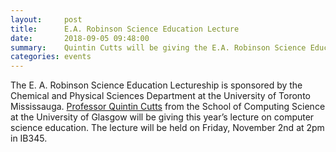 ```yaml
---
layout:     post
title:      E.A. Robinson Science Education Lecture
date:       2018-09-05 09:48:00
summary:    Quintin Cutts will be giving the E.A. Robinson Science Education lecture at UTM on Friday, November 2.
categories: events
---
```


The E. A. Robinson Science Education Lectureship is sponsored by the Chemical and Physical Sciences Department at the University of Toronto Mississauga. <a href="http://www.dcs.gla.ac.uk/~quintin/">Professor Quintin Cutts</a> from the School of Computing Science at the University of Glasgow will be giving this year’s lecture on computer science education. The lecture will be held on Friday, November 2nd at 2pm in IB345.

